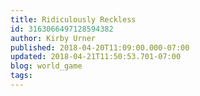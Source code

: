```yaml
---
title: Ridiculously Reckless
id: 3163066497128594382
author: Kirby Urner
published: 2018-04-20T11:09:00.000-07:00
updated: 2018-04-21T11:50:53.701-07:00
blog: world_game
tags: 
---
```


